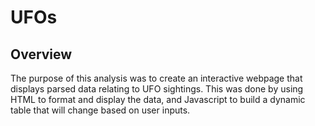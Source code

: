 # UFOs
## Overview
The purpose of this analysis was to create an interactive webpage that displays parsed data relating to UFO sightings. This was done by using HTML to format and display the data, and Javascript to build a dynamic table that will change based on user inputs. 
